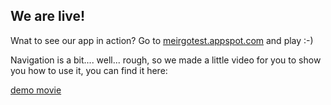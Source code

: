 ## We are live!

Wnat to see our app in action? Go to [meirgotest.appspot.com](http://meirgotest.appspot.com "HomeFace app demo") and play :-)

Navigation is a bit.... well... rough, so we made a little video for you to show you how to use it, you can find it here:

[demo movie](https://www.youtube.com/watch?v=jBMNgEk-fag)
